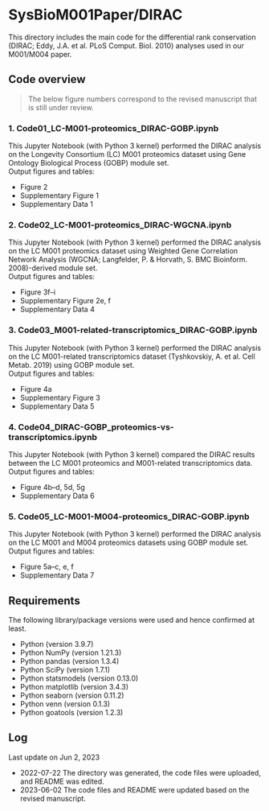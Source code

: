 # SysBioM001Paper/DIRAC
This directory includes the main code for the differential rank conservation (DIRAC; Eddy, J.A. et al. PLoS Comput. Biol. 2010) analyses used in our M001/M004 paper.  

## Code overview  
> The below figure numbers correspond to the revised manuscript that is still under review.  

### 1. Code01_LC-M001-proteomics_DIRAC-GOBP.ipynb  
This Jupyter Notebook (with Python 3 kernel) performed the DIRAC analysis on the Longevity Consortium (LC) M001 proteomics dataset using Gene Ontology Biological Process (GOBP) module set.  
Output figures and tables:  
- Figure 2  
- Supplementary Figure 1  
- Supplementary Data 1  

### 2. Code02_LC-M001-proteomics_DIRAC-WGCNA.ipynb  
This Jupyter Notebook (with Python 3 kernel) performed the DIRAC analysis on the LC M001 proteomics dataset using Weighted Gene Correlation Network Analysis (WGCNA; Langfelder, P. & Horvath, S. BMC Bioinform. 2008)-derived module set.  
Output figures and tables:  
- Figure 3f–i  
- Supplementary Figure 2e, f  
- Supplementary Data 4  

### 3. Code03_M001-related-transcriptomics_DIRAC-GOBP.ipynb  
This Jupyter Notebook (with Python 3 kernel) performed the DIRAC analysis on the LC M001-related transcriptomics dataset (Tyshkovskiy, A. et al. Cell Metab. 2019) using GOBP module set.  
Output figures and tables:  
- Figure 4a  
- Supplementary Figure 3  
- Supplementary Data 5  

### 4. Code04_DIRAC-GOBP_proteomics-vs-transcriptomics.ipynb  
This Jupyter Notebook (with Python 3 kernel) compared the DIRAC results between the LC M001 proteomics and M001-related transcriptomics data.  
Output figures and tables:  
- Figure 4b–d, 5d, 5g  
- Supplementary Data 6  

### 5. Code05_LC-M001-M004-proteomics_DIRAC-GOBP.ipynb  
This Jupyter Notebook (with Python 3 kernel) performed the DIRAC analysis on the LC M001 and M004 proteomics datasets using GOBP module set.  
Output figures and tables:  
- Figure 5a–c, e, f  
- Supplementary Data 7  

## Requirements  
The following library/package versions were used and hence confirmed at least.  
* Python (version 3.9.7)  
* Python NumPy (version 1.21.3)  
* Python pandas (version 1.3.4)  
* Python SciPy (version 1.7.1)  
* Python statsmodels (version 0.13.0)  
* Python matplotlib (version 3.4.3)  
* Python seaborn (version 0.11.2)  
* Python venn (version 0.1.3)  
* Python goatools (version 1.2.3)  

## Log  
Last update on Jun 2, 2023  
* 2022-07-22 The directory was generated, the code files were uploaded, and README was edited.  
* 2023-06-02 The code files and README were updated based on the revised manuscript.  
